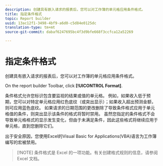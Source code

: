 ```yaml
---
description: 创建具有嵌入请求的报表后，您可以对工作簿的单元格应用条件格式。
title: 指定条件格式
topic: Report builder
uuid: 13ac12f1-3498-4bf9-a6d0-c5d84e0125dc
translation-type: tm+mt
source-git-commit: dabaf6247695bc4f3d9bfe668f3ccfca12a52269

---
```



# 指定条件格式

创建具有嵌入请求的报表后，您可以对工作簿的单元格应用条件格式。

On the report builder Toolbar, click **[!UICONTROL Format]**.

条件格式允许您标识包含要监视的结果或值的单元格。 例如，如果收入低于预期，您可以对特定单元格应用红色底纹（或突出显示）；如果收入超出预测金额，则可应用蓝色底纹。 如果请求的日期范围的更改删除了导致条件格式应用于单元格值的条件，则突出显示该条件的格式将暂时禁用。 虽然您指定的条件格式不会导致单元格格式的显示发生变化，但由于未满足条件，因此这些格式将继续应用于单元格，直到您删除它们。

出于安全原因，您使用Excel的Visual Basic for Applications(VBA)语言为工作簿编写的宏被禁用。

>[!NOTE] 条件格式是 Excel 的一项功能。有关创建格式规则的信息，请参阅 Excel 文档。

